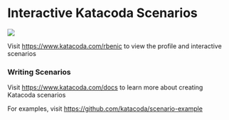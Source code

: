 # Interactive Katacoda Scenarios

[![](http://shields.katacoda.com/katacoda/rbenic/count.svg)](https://www.katacoda.com/rbenic "Get your profile on Katacoda.com")

Visit https://www.katacoda.com/rbenic to view the profile and interactive scenarios

### Writing Scenarios
Visit https://www.katacoda.com/docs to learn more about creating Katacoda scenarios

For examples, visit https://github.com/katacoda/scenario-example
